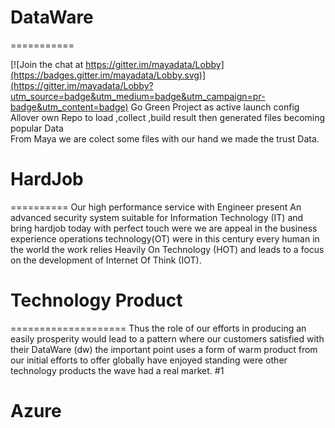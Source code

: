 # DataWare
===========

[![Join the chat at https://gitter.im/mayadata/Lobby](https://badges.gitter.im/mayadata/Lobby.svg)](https://gitter.im/mayadata/Lobby?utm_source=badge&utm_medium=badge&utm_campaign=pr-badge&utm_content=badge)
Go Green Project as active  launch config  Allover own Repo  to load ,collect ,build result  then generated  files  becoming popular  Data  
From Maya  we are colect some files with our hand we made the trust Data.
# HardJob
==========
Our high performance service with Engineer present  An advanced security system suitable for Information Technology (IT) and bring  hardjob today with perfect touch were we are appeal in the business experience operations technology(OT) were in this century every human in the world  the work relies Heavily On Technology (HOT) and leads to a focus on the development of Internet Of Think (IOT).
# Technology Product 
====================
Thus the role of our efforts in producing an easily prosperity would lead to a pattern where our customers satisfied with their DataWare (dw) the important point uses a form of warm product from our initial efforts to offer globally have enjoyed standing were  other technology products the wave had a real market.
#1
# Azure
